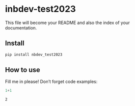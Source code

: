 inbdev-test2023
================

<!-- WARNING: THIS FILE WAS AUTOGENERATED! DO NOT EDIT! -->

This file will become your README and also the index of your
documentation.

## Install

``` sh
pip install nbdev_test2023
```

## How to use

Fill me in please! Don’t forget code examples:

``` python
1+1
```

    2


